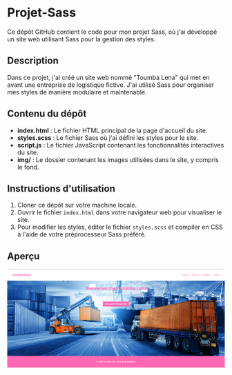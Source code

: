 # Projet-Sass

Ce dépôt GitHub contient le code pour mon projet Sass, où j'ai développé un site web utilisant Sass pour la gestion des styles.

## Description

Dans ce projet, j'ai créé un site web nommé "Toumba Lena" qui met en avant une entreprise de logistique fictive. J'ai utilisé Sass pour organiser mes styles de manière modulaire et maintenable.

## Contenu du dépôt

- **index.html** : Le fichier HTML principal de la page d'accueil du site.
- **styles.scss** : Le fichier Sass où j'ai défini les styles pour le site.
- **script.js** : Le fichier JavaScript contenant les fonctionnalités interactives du site.
- **img/** : Le dossier contenant les images utilisées dans le site, y compris le fond.

## Instructions d'utilisation

1. Cloner ce dépôt sur votre machine locale.
2. Ouvrir le fichier `index.html` dans votre navigateur web pour visualiser le site.
3. Pour modifier les styles, éditer le fichier `styles.scss` et compiler en CSS à l'aide de votre préprocesseur Sass préféré.

## Aperçu

![Aperçu du site "Toumba Lena"](logi.png)
